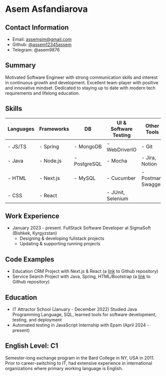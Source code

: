 # Asem Asfandiarova 

## Contact Information
- Email: assemsim@gmail.com
- Github: [@assem12345assem](https://github.com/assem12345assem/)
- Telegram: @asem9876

## Summary
Motivated Software Engineer with strong communication skills and interest in continuous growth and development. Excellent team-player with positive and innovative mindset. Dedicated to staying up to date with modern tech requirements and lifelong education.

## Skills
| Languages  | Frameworks | DB | UI & Software Testing | Other Tools |
| ----------- | ----------- |----------- |----------- |----------- |
| - JS/TS | - Spring | - MongoDB | - WebDriverIO | - Git |
| - Java | - Node.js | - PostgreSQL | - Mocha | - Jira, Notion |
| - HTML | - Next.js | - MySQL | - Cucumber | - Postman, Swagger |
| - CSS   | - React  |  | - JUnit, Selenium |



## Work Experience
- January 2023 - present. FullStack Software Developer at SigmaSoft (Bishkek, Kyrgyzstan)
  - Designing & developing fullstack projects
  - Updating & supporting running projects

## Code Examples
- Education CRM Project with Next.js & React (a [link](https://github.com/assem12345assem/nextJS-education-crm) to Github repository)
- Service Search Project with Java, Spring, HTML/Bootstrap (a [link](https://github.com/assem12345assem/ServiceSearch_TeamProject.git) to Github repository)

## Education
- IT Attractor School (January - December 2022)
  Studied Java Programming Language, SQL, learned tools for software development, testing, and deployment
- Automated testing in JavaScript Internship with Epam (April 2024 - present)

## English Level: C1
Semester-long exchange program in the Bard College in NY, USA in 2011. Prior to career-switching to IT, had extensive experience in international organizations where primary working language is English.
